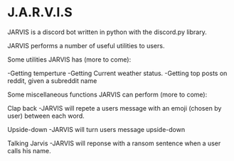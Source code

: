 # J.A.R.V.I.S
JARVIS is a discord bot written in python with the discord.py library.

JARVIS performs a number of useful utilities to users.

Some utilities JARVIS has (more to come):
  
  -Getting temperture 
  -Getting Current weather status.
  -Getting top posts on reddit, given a subreddit name
 
 Some miscellaneous functions JARVIS can perform (more to come):

  Clap back
  -JARVIS will repete a users message with an emoji (chosen by user) between each word.
  
  Upside-down
  -JARVIS will turn users message upside-down
  
  Talking Jarvis
  -JARVIS will reponse with a ransom sentence when a user calls his name.
